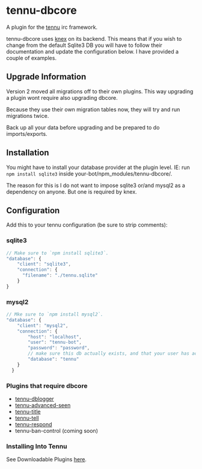 # tennu-dbcore

A plugin for the [tennu](https://github.com/Tennu/tennu) irc framework.

tennu-dbcore uses [knex](http://knexjs.org/) on its backend. This means that if you wish to change from the default Sqlite3 DB you will have to follow their documentation and update the configuration below. I have provided a couple of examples.

## Upgrade Information

Version 2 moved all migrations off to their own plugins. This way upgrading a plugin wont require also upgrading dbcore.

Because they use their own migration tables now, they will try and run migrations twice.

Back up all your data before upgrading and be prepared to do imports/exports.

## Installation

You might have to install your database provider at the plugin level. IE: run `npm install sqlite3` inside your-bot/npm_modules/tennu-dbcore/.

The reason for this is I do not want to impose sqlite3 or/and mysql2 as a dependency on anyone. But one is required by knex.

## Configuration

Add this to your tennu configuration (be sure to strip comments):

### sqlite3

```javascript
// Make sure to `npm install sqlite3`.
"database": {
    "client": "sqlite3",
    "connection": {
      "filename": "./tennu.sqlite"
    }
}
```

### mysql2

```javascript
// Mke sure to `npm install mysql2`.
"database": {
    "client": "mysql2",
    "connection": {
        "host": "localhost",
        "user": "tennu-bot",
        "password": "password",
        // make sure this db actually exists, and that your user has access to it
        "database": "tennu"
    }
  }
```

### Plugins that require dbcore

- [tennu-dblogger](https://github.com/Tennu/tennu-dblogger)
- [tennu-advanced-seen](https://github.com/Tennu/tennu-aseen)
- [tennu-title](https://github.com/Tennu/tennu-title)
- [tennu-tell](https://github.com/Tennu/tennu-tell)
- [tennu-respond](https://github.com/Tennu/tennu-respond)
- tennu-ban-control (coming soon)


### Installing Into Tennu

See Downloadable Plugins [here](https://tennu.github.io/plugins/).